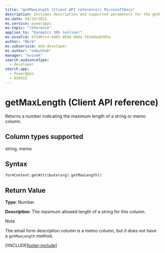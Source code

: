 ```yaml
---
title: "getMaxLength (Client API reference)| MicrosoftDocs"
description: Includes description and supported parameters for the getMaxLength method.
ms.date: 04/19/2021
ms.service: powerapps
ms.topic: "reference"
applies_to: "Dynamics 365 (online)"
ms.assetid: 67a96fc4-4d65-4858-90da-f41eeba0365a
author: "Nkrb"
ms.subservice: mda-developer
ms.author: "nabuthuk"
manager: "kvivek"
search.audienceType: 
  - developer
search.app: 
  - PowerApps
  - D365CE
---
```

# getMaxLength (Client API reference)



Returns a number indicating the maximum length of a string or memo column. 

## Column types supported

string, memo

## Syntax

`formContext.getAttribute(arg).getMaxLength()`

## Return Value

**Type**: Number. 

**Description**: The maximum allowed length of a string for this column.

> [!NOTE]
> The email form description column is a memo column, but it does not have a `getMaxLength` method.

[!INCLUDE[footer-include](../../../../../includes/footer-banner.md)]